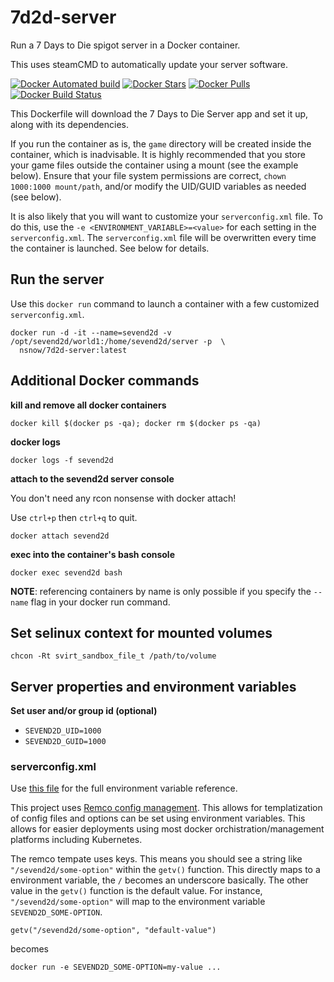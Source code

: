 # 7d2d-server
Run a 7 Days to Die spigot server in a Docker container.

This uses steamCMD to automatically update your server software.

[![Docker Automated build](https://img.shields.io/docker/automated/nsnow/7d2d-server.svg)](https://hub.docker.com/r/nsnow/7d2d-server)
[![Docker Stars](https://img.shields.io/docker/stars/nsnow/7d2d-server.svg)](https://hub.docker.com/r/nsnow/7d2d-server)
[![Docker Pulls](https://img.shields.io/docker/pulls/nsnow/7d2d-server.svg)](https://hub.docker.com/r/nsnow/7d2d-server)
[![Docker Build Status](https://img.shields.io/docker/build/nsnow/7d2d-server.svg)](https://hub.docker.com/r/nsnow/7d2d-server/builds)


This Dockerfile will download the 7 Days to Die Server app and set it up, along with its dependencies.

If you run the container as is, the `game` directory will be created inside the container, which is inadvisable.
It is highly recommended that you store your game files outside the container using a mount (see the example below).
Ensure that your file system permissions are correct, `chown 1000:1000 mount/path`, and/or modify the UID/GUID variables as needed (see below).

It is also likely that you will want to customize your `serverconfig.xml` file.
To do this, use the `-e <ENVIRONMENT_VARIABLE>=<value>` for each setting in the `serverconfig.xml`.
The `serverconfig.xml` file will be overwritten every time the container is launched. See below for details.


## Run the server

Use this `docker run` command to launch a container with a few customized `serverconfig.xml`.

```
docker run -d -it --name=sevend2d -v /opt/sevend2d/world1:/home/sevend2d/server -p  \
  nsnow/7d2d-server:latest
```


## Additional Docker commands

**kill and remove all docker containers**

`docker kill $(docker ps -qa); docker rm $(docker ps -qa)`

**docker logs**

`docker logs -f sevend2d`

**attach to the sevend2d server console**

You don't need any rcon nonsense with docker attach!

Use `ctrl+p` then `ctrl+q` to quit.

`docker attach sevend2d`

**exec into the container's bash console**

`docker exec sevend2d bash`


**NOTE**: referencing containers by name is only possible if you specify the `--name` flag in your docker run command.


## Set selinux context for mounted volumes

`chcon -Rt svirt_sandbox_file_t /path/to/volume`


## Server properties and environment variables

**Set user and/or group id (optional)**
* `SEVEND2D_UID=1000`
* `SEVEND2D_GUID=1000`

### serverconfig.xml
Use [this file](https://github.com/japtain-cack/7d2d-server/blob/master/remco/templates/serverconfig.xml) for the full environment variable reference.
 
This project uses [Remco config management](https://github.com/HeavyHorst/remco).
This allows for templatization of config files and options can be set using environment variables.
This allows for easier deployments using most docker orchistration/management platforms including Kubernetes.

The remco tempate uses keys. This means you should see a string like `"/sevend2d/some-option"` within the `getv()` function.
This directly maps to a environment variable, the `/` becomes an underscore basically. The other value in the `getv()` function is the default value.
For instance, `"/sevend2d/some-option"` will map to the environment variable `SEVEND2D_SOME-OPTION`.

`getv("/sevend2d/some-option", "default-value")`

becomes

`docker run -e SEVEND2D_SOME-OPTION=my-value ...`

